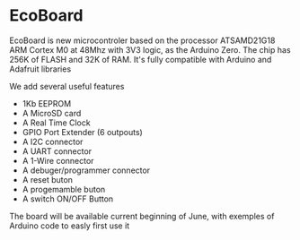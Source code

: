 # EcoBoard
EcoBoard is new microcontroler based on the processor ATSAMD21G18 ARM Cortex M0 at 48Mhz with 3V3 logic, as the Arduino Zero.
The chip has 256K of FLASH and 32K of RAM. It's fully compatible with Arduino and Adafruit libraries

We add several useful features
* 1Kb EEPROM
* A MicroSD card
* A Real Time Clock
* GPIO Port Extender (6 outpouts)
* A I2C connector
* A UART connector
* A 1-Wire connector
* A debuger/programmer connector
* A reset buton
* A progemamble buton
* A switch ON/OFF Button

The board will be available current beginning of June, with exemples of Arduino code to easly first use it
